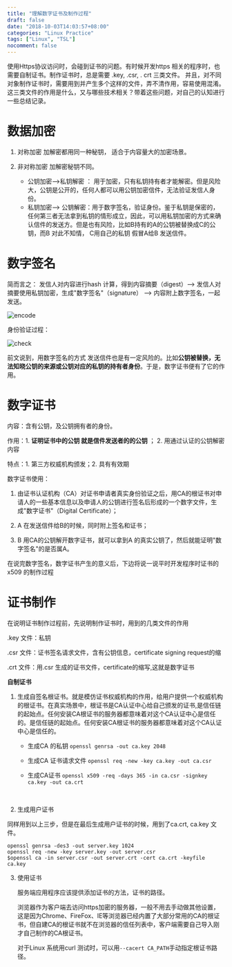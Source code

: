```yaml
---
title: "理解数字证书及制作过程"
draft: false
date: "2018-10-03T14:03:57+08:00"
categories: "Linux Practice"
tags: ["Linux", "TSL"]
nocomment: false
---
```


使用Https协议访问时，会碰到证书的问题。有时候开发https 相关的程序时，也需要自制证书。制作证书时，总是需要 .key, .csr,  . crt 三类文件。 并且，对不同对象制作证书时，需要用到并产生多个这样的文件，弄不清作用，容易使用混淆。这三类文件的作用是什么，又与哪些技术相关？带着这些问题，对自己的认知进行一些总结记录。

# 数据加密

1. 对称加密   加解密都用同一种秘钥， 适合于内容量大的加密场景。

2. 非对称加密   加解密秘钥不同。

   - 公钥加密-->私钥解密  ： 用于加密，只有私钥持有者才能解密。但是风险大，公钥是公开的，任何人都可以用公钥加密信件，无法验证发信人身份。
   - 私钥加密--> 公钥解密：用于数字签名，验证身份。鉴于私钥是保密的，任何第三者无法拿到私钥的情形成立，因此，可以用私钥加密的方式来确认信件的发送方。但是也有风险，比如B持有的A的公钥被替换成C的公钥，而B 对此不知情， C用自己的私钥 假冒A给B 发送信件。


# 数字签名

简而言之： 发信人对内容进行hash 计算，得到内容摘要（digest）--> 发信人对摘要使用私钥加密，生成"数字签名"（signature） --> 内容附上数字签名，一起发送。

![encode](/SSL/encode.png)

身份验证过程：

![check](/SSL/check.png)



前文说到，用数字签名的方式 发送信件也是有一定风险的。比如**公钥被替换，无法知晓公钥的来源或公钥对应的私钥的持有者身份**。于是，数字证书便有了它的作用。

# 数字证书

内容：含有公钥，及公钥拥有者的身份。

作用：1. **证明证书中的公钥 就是信件发送者的的公钥** ； 2.  用通过认证的公钥解密内容

特点：1. 第三方权威机构颁发；2. 具有有效期

数字证书使用：

1. 由证书认证机构（CA）对证书申请者真实身份验证之后，用CA的根证书对申请人的一些基本信息以及申请人的公钥进行签名后形成的一个数字文件，生成"数字证书"（Digital Certificate）；

2. A 在发送信件给B的时候，同时附上签名和证书；

3. B 用CA的公钥解开数字证书，就可以拿到A 的真实公钥了，然后就能证明"数字签名"的是否属A。


在说完数字签名，数字证书产生的意义后，下边将说一说平时开发程序时证书的x509 的制作过程



# 证书制作

在说明证书制作过程前，先说明制作证书时，用到的几类文件的作用

 .key 文件：私钥

 .csr 文件：证书签名请求文件，含有公钥信息，certificate signing request的缩

 .crt 文件：用.csr 生成的证书文件，certificate的缩写,这就是数字证书

**自制证书**

1. 生成自签名根证书。就是模仿证书权威机构的作用，给用户提供一个权威机构的根证书。在真实场景中，根证书是CA认证中心给自己颁发的证书,是信任链的起始点。任何安装CA根证书的服务器都意味着对这个CA认证中心是信任的。是信任链的起始点。任何安装CA根证书的服务器都意味着对这个CA认证中心是信任的。

   - 生成CA 的私钥  ``` openssl genrsa -out ca.key 2048 ```

   - 生成CA 证书请求文件  ```openssl req -new -key ca.key -out ca.csr```

   - 生成CA证书  ```openssl x509 -req -days 365 -in ca.csr -signkey ca.key -out ca.crt```

     ​

2. 生成用户证书


同样用到以上三步，但是在最后生成用户证书的时候，用到了ca.crt, ca.key 文件。

```
openssl genrsa -des3 -out server.key 1024 
openssl req -new -key server.key -out server.csr
$openssl ca -in server.csr -out server.crt -cert ca.crt -keyfile ca.key 
```


3. 使用证书

   服务端应用程序应该提供添加证书的方法，证书的路径。

   浏览器作为客户端去访问https加密的服务器，一般不用去手动做其他设置，这是因为Chrome、FireFox、IE等浏览器已经内置了大部分常用的CA的根证书，但自建CA的根证书就不在浏览器的信任列表中，客户端需要自己导入刚才自己制作的CA根证书。

   对于Linux 系统用curl 测试时，可以用`--cacert CA_PATH`手动指定根证书路径。